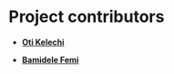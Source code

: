 Project contributors
============================================

* **[Oti Kelechi](https://github.com/terra-kelz)**

* **[Bamidele Femi](https://github.com/femibams)**